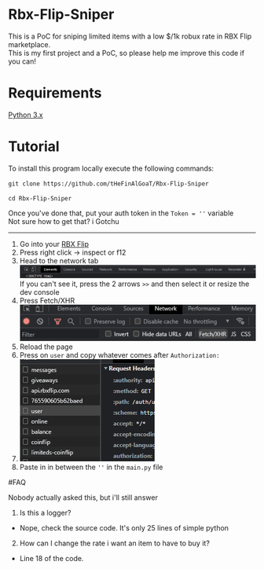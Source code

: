 # Rbx-Flip-Sniper
This is a PoC for sniping limited items with a low $/1k robux rate in RBX Flip marketplace. <br/>
This is my first project and a PoC, so please help me improve this code if you can! 
# Requirements
[Python 3.x](https://www.python.org/downloads/release/python-3110/)
# Tutorial
To install this program locally execute the following commands: <br/>
```
git clone https://github.com/tHeFinAlGoaT/Rbx-Flip-Sniper
```
```
cd Rbx-Flip-Sniper
```
Once you've done that, put your auth token in the ```Token = ''``` variable <br/>
Not sure how to get that? i Gotchu <br/> 
<hr>


1. Go into your [RBX Flip](https://www.rbxflip.com/) <br/>
2. Press right click -> inspect or f12 <br/>
3. Head to the network tab <br/>
![here](Sniper_Imgs/network.png) <br/>
If you can't see it, press the 2 arrows ```>>``` and then select it or resize the dev console <br/>
4. Press Fetch/XHR <br/>
![here](Sniper_Imgs/fetch_xhr.png) <br/>
5. Reload the page
6. Press on ```user``` and copy whatever comes after ```Authorization: ``` <br/>
7. ![here](Sniper_Imgs/auth.png) <br/>
8. Paste in in between the ```''``` in the ```main.py``` file <br/>

#FAQ

Nobody actually asked this, but i'll still answer <br/>
1. Is this a logger? <br/>
- Nope, check the source code. It's only 25 lines of simple python <br/>
2. How can I change the rate i want an item to have to buy it? <br/>
- Line 18 of the code.



